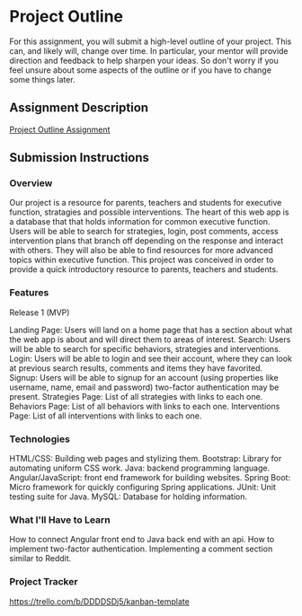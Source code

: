 # Project Outline
For this assignment, you will submit a high-level outline of your project. This can, and likely will, change over time. In particular, your mentor will provide direction and feedback to help sharpen your ideas. So don't worry if you feel unsure about some aspects of the outline or if you have to change some things later.

## Assignment Description
[Project Outline Assignment](https://education.launchcode.org/liftoff/modules/assignments/project-outline)

## Submission Instructions

### Overview
Our project is a resource for parents, teachers and students for executive function, stratagies and possible interventions.
The heart of this web app is a database that that holds information for common executive function.
Users will be able to search for strategies, login, post comments, access intervention plans that branch off depending on the response and interact with others. 
They will also be able to find resources for more advanced topics within executive function.
This project was conceived in order to provide a quick introductory resource to parents, teachers and students.
### Features
Release 1 (MVP)

Landing Page: Users will land on a home page that has a section about what the web app is about and will direct them to areas of interest.
Search: Users will be able to search for specific behaviors, strategies and interventions.
Login: Users will be able to login and see their account, where they can look at previous search results, comments and items they have favorited. 
Signup: Users will be able to signup for an account (using properties like username, name, email and password) two-factor authentication may be present.
Strategies Page: List of all strategies with links to each one.
Behaviors Page: List of all behaviors with links to each one.
Interventions Page: List of all interventions with links to each one.
### Technologies
HTML/CSS: Building web pages and stylizing them.
Bootstrap: Library for automating uniform CSS work.
Java: backend programming language.
Angular/JavaScript: front end framework for building websites.
Spring Boot: Micro framework for quickly configuring Spring applications.
JUnit: Unit testing suite for Java.
MySQL: Database for holding information.
### What I'll Have to Learn
How to connect Angular front end to Java back end with an api.
How to implement two-factor authentication.
Implementing a comment section similar to Reddit.
### Project Tracker
https://trello.com/b/DDDDSDj5/kanban-template 
